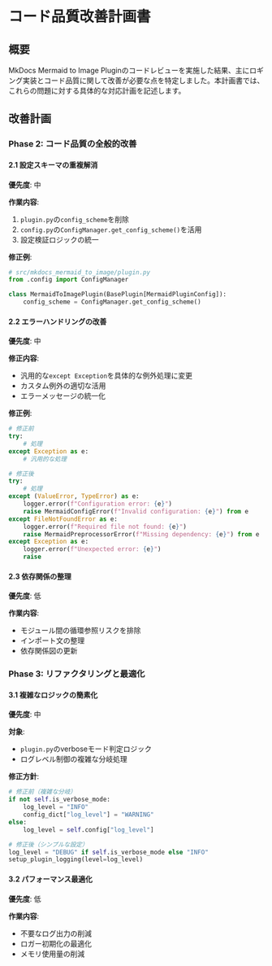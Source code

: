 # コード品質改善計画書

## 概要

MkDocs Mermaid to Image Pluginのコードレビューを実施した結果、主にロギング実装とコード品質に関して改善が必要な点を特定しました。本計画書では、これらの問題に対する具体的な対応計画を記述します。

## 改善計画

### Phase 2: コード品質の全般的改善

#### 2.1 設定スキーマの重複解消
**優先度**: 中

**作業内容**:
1. `plugin.py`の`config_scheme`を削除
2. `config.py`の`ConfigManager.get_config_scheme()`を活用
3. 設定検証ロジックの統一

**修正例**:
```python
# src/mkdocs_mermaid_to_image/plugin.py
from .config import ConfigManager

class MermaidToImagePlugin(BasePlugin[MermaidPluginConfig]):
    config_scheme = ConfigManager.get_config_scheme()
```

#### 2.2 エラーハンドリングの改善
**優先度**: 中

**修正内容**:
- 汎用的な`except Exception`を具体的な例外処理に変更
- カスタム例外の適切な活用
- エラーメッセージの統一化

**修正例**:
```python
# 修正前
try:
    # 処理
except Exception as e:
    # 汎用的な処理

# 修正後
try:
    # 処理
except (ValueError, TypeError) as e:
    logger.error(f"Configuration error: {e}")
    raise MermaidConfigError(f"Invalid configuration: {e}") from e
except FileNotFoundError as e:
    logger.error(f"Required file not found: {e}")
    raise MermaidPreprocessorError(f"Missing dependency: {e}") from e
except Exception as e:
    logger.error(f"Unexpected error: {e}")
    raise
```

#### 2.3 依存関係の整理
**優先度**: 低

**作業内容**:
- モジュール間の循環参照リスクを排除
- インポート文の整理
- 依存関係図の更新

### Phase 3: リファクタリングと最適化

#### 3.1 複雑なロジックの簡素化
**優先度**: 中

**対象**:
- `plugin.py`のverboseモード判定ロジック
- ログレベル制御の複雑な分岐処理

**修正方針**:
```python
# 修正前（複雑な分岐）
if not self.is_verbose_mode:
    log_level = "INFO"
    config_dict["log_level"] = "WARNING"
else:
    log_level = self.config["log_level"]

# 修正後（シンプルな設定）
log_level = "DEBUG" if self.is_verbose_mode else "INFO"
setup_plugin_logging(level=log_level)
```

#### 3.2 パフォーマンス最適化
**優先度**: 低

**作業内容**:
- 不要なログ出力の削減
- ロガー初期化の最適化
- メモリ使用量の削減
